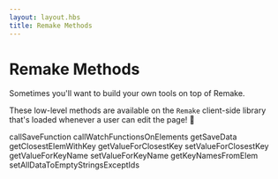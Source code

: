 ```yaml
---
layout: layout.hbs
title: Remake Methods
---
```


# Remake Methods

Sometimes you'll want to build your own tools on top of Remake.

These low-level methods are available on the `Remake` client-side library that's loaded whenever a user can edit the page! 🦄

callSaveFunction
callWatchFunctionsOnElements
getSaveData
getClosestElemWithKey
getValueForClosestKey
setValueForClosestKey
getValueForKeyName
setValueForKeyName
getKeyNamesFromElem
setAllDataToEmptyStringsExceptIds